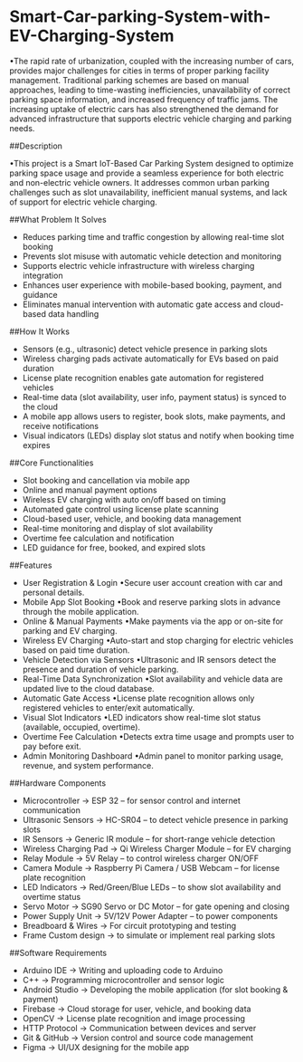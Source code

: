 # Smart-Car-parking-System-with-EV-Charging-System
•The rapid rate of urbanization, coupled with the increasing number of cars, provides major challenges for cities in terms of proper parking facility management. Traditional parking schemes are based on manual approaches, leading to time-wasting inefficiencies, unavailability of correct parking space information, and increased frequency of traffic jams. The increasing uptake of electric cars has also strengthened the demand for advanced infrastructure that supports electric vehicle charging and parking needs.

##Description

•This project is a Smart IoT-Based Car Parking System designed to optimize parking space usage and provide a seamless experience for both electric and non-electric vehicle owners. It addresses common urban parking challenges such as slot unavailability, inefficient manual systems, and lack of support for electric vehicle charging.

##What Problem It Solves
- Reduces parking time and traffic congestion by allowing real-time slot booking
- Prevents slot misuse with automatic vehicle detection and monitoring
- Supports electric vehicle infrastructure with wireless charging integration
- Enhances user experience with mobile-based booking, payment, and guidance
- Eliminates manual intervention with automatic gate access and cloud-based data handling

##How It Works
- Sensors (e.g., ultrasonic) detect vehicle presence in parking slots
- Wireless charging pads activate automatically for EVs based on paid duration
- License plate recognition enables gate automation for registered vehicles
- Real-time data (slot availability, user info, payment status) is synced to the cloud
- A mobile app allows users to register, book slots, make payments, and receive notifications
- Visual indicators (LEDs) display slot status and notify when booking time expires

##Core Functionalities
- Slot booking and cancellation via mobile app
- Online and manual payment options
- Wireless EV charging with auto on/off based on timing
- Automated gate control using license plate scanning
- Cloud-based user, vehicle, and booking data management
- Real-time monitoring and display of slot availability
- Overtime fee calculation and notification
- LED guidance for free, booked, and expired slots

##Features
- User Registration & Login
    •Secure user account creation with car and personal details.
- Mobile App Slot Booking
    •Book and reserve parking slots in advance through the mobile application.
- Online & Manual Payments
    •Make payments via the app or on-site for parking and EV charging.
- Wireless EV Charging
    •Auto-start and stop charging for electric vehicles based on paid time duration.
- Vehicle Detection via Sensors
    •Ultrasonic and IR sensors detect the presence and duration of vehicle parking.
- Real-Time Data Synchronization
    •Slot availability and vehicle data are updated live to the cloud database.
- Automatic Gate Access
    •License plate recognition allows only registered vehicles to enter/exit automatically.
- Visual Slot Indicators
    •LED indicators show real-time slot status (available, occupied, overtime).
- Overtime Fee Calculation
    •Detects extra time usage and prompts user to pay before exit.
- Admin Monitoring Dashboard
    •Admin panel to monitor parking usage, revenue, and system performance.

##Hardware Components
- Microcontroller → ESP 32 – for sensor control and internet communication
- Ultrasonic Sensors → HC-SR04 – to detect vehicle presence in parking slots
- IR Sensors → Generic IR module – for short-range vehicle detection
- Wireless Charging Pad → Qi Wireless Charger Module – for EV charging
- Relay Module → 5V Relay – to control wireless charger ON/OFF
- Camera Module → Raspberry Pi Camera / USB Webcam – for license plate recognition
- LED Indicators → Red/Green/Blue LEDs – to show slot availability and overtime status
- Servo Motor → SG90 Servo or DC Motor – for gate opening and closing
- Power Supply Unit → 5V/12V Power Adapter – to power components
- Breadboard & Wires → For circuit prototyping and testing
- Frame Custom design → to simulate or implement real parking slots

##Software Requirements
- Arduino IDE → Writing and uploading code to Arduino
- C++ → Programming microcontroller and sensor logic
- Android Studio → Developing the mobile application (for slot booking & payment)
- Firebase → Cloud storage for user, vehicle, and booking data
- OpenCV → License plate recognition and image processing
- HTTP Protocol → Communication between devices and server
- Git & GitHub → Version control and source code management
- Figma → UI/UX designing for the mobile app
